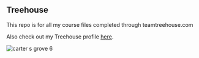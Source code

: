 ## Treehouse

This repo is for all my course files completed through teamtreehouse.com

Also check out my Treehouse profile [here](https://teamtreehouse.com/jaykaramales).

![carter s grove 6](https://cloud.githubusercontent.com/assets/25450949/23108482/2e264cf0-f6cb-11e6-9c07-51d06af31fe1.JPG)
